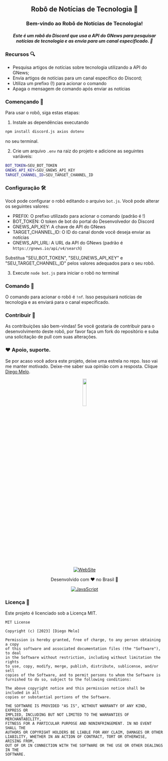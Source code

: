## <p align="center">Robô de Notícias de Tecnologia 🤖</p>

### <div align="center">Bem-vindo ao Robô de Notícias de Tecnologia!</div>
##### <div align="center">Este é um robô do Discord que usa a API do GNews para pesquisar notícias de tecnologia e as envia para um canal especificado. 📰</div>


### Recursos 🔍
- Pesquisa artigos de notícias sobre tecnologia utilizando a API do GNews;
- Envia artigos de notícias para um canal específico do Discord;
- Utiliza um prefixo (!) para acionar o comando
- Apaga o mensagem de comando após enviar as notícias

### Començando 🚀
Para usar o robô, siga estas etapas:

1. Instale as dependências executando
```bash
npm install discord.js axios dotenv
```
no seu terminal.

2. Crie um arquivo `.env` na raiz do projeto e adicione as seguintes variáveis:
```bash
BOT_TOKEN=SEU_BOT_TOKEN
GNEWS_API_KEY=SEU_GNEWS_API_KEY
TARGET_CHANNEL_ID=SEU_TARGET_CHANNEL_ID
```

### Configuração 🛠️
Você pode configurar o robô editando o arquivo `bot.js`. Você pode alterar os seguintes valores:
- PREFIX: O prefixo utilizado para acionar o comando (padrão é !)
- BOT_TOKEN: O token de bot do portal do Desenvolvedor do Discord
- GNEWS_API_KEY: A chave de API do GNews
- TARGET_CHANNEL_ID: O ID do canal donde você deseja enviar as notícias
- GNEWS_API_URL: A URL da API do GNews (padrão é `https://gnews.io/api/v4/search`)

Substitua "SEU_BOT_TOKEN", "SEU_GNEWS_API_KEY" e "SEU_TARGET_CHANNEL_ID" pelos valores adequados para o seu robô.

3. Execute `node bot.js` para iniciar o robô no terminal
### Comando 💬
O comando para acionar o robô é `!nf`. Isso pesquisará notícias de tecnologia e as enviará para o canal especificado.

### Contribuir 🎉
As contribuições são bem-vindas! Se você gostaria de contribuir para o desenvolvimento deste robô, por favor faça um fork do repositório e suba una solicitação de pull com suas alterações.

### ❤️ Apoio, suporte.

Se por acaso você adora este projeto, deixe uma estrela no repo. Isso vai me manter motivado. Deixe-me saber sua opinião com a resposta. Clique [Diego Melo](https://tifodao.com/#contact).

<div align="center">
<a href="https://links.tifodao.com">
 <img src="https://github-production-user-asset-6210df.s3.amazonaws.com/66981750/262346028-b6bf186e-5554-4736-a192-956402c5b0db.jpg" width="15%" height="15%">
</a>
<br/>

[![WebSite](https://img.shields.io/badge/website-000000?style=for-the-badge&logo=About.me&logoColor=white)](https://links.tifodao.com)
</div>

<div align="center">
Desenvolvido com ❤️ no Brasil 🌟 <br/>

[![JavaScript](https://img.shields.io/badge/JavaScript-F7DF1E?style=for-the-badge&logo=javascript&logoColor=black)](https://www.javascript.com/)
</div>

### Licença 📝
Este projeto é licenciado sob a Licença MIT.

```
MIT License

Copyright (c) [2023] [Diego Melo]

Permission is hereby granted, free of charge, to any person obtaining a copy
of this software and associated documentation files (the "Software"), to deal
in the Software without restriction, including without limitation the rights
to use, copy, modify, merge, publish, distribute, sublicense, and/or sell
copies of the Software, and to permit persons to whom the Software is
furnished to do so, subject to the following conditions:

The above copyright notice and this permission notice shall be included in all
copies or substantial portions of the Software.

THE SOFTWARE IS PROVIDED "AS IS", WITHOUT WARRANTY OF ANY KIND, EXPRESS OR
IMPLIED, INCLUDING BUT NOT LIMITED TO THE WARRANTIES OF MERCHANTABILITY,
FITNESS FOR A PARTICULAR PURPOSE AND NONINFRINGEMENT. IN NO EVENT SHALL THE
AUTHORS OR COPYRIGHT HOLDERS BE LIABLE FOR ANY CLAIM, DAMAGES OR OTHER
LIABILITY, WHETHER IN AN ACTION OF CONTRACT, TORT OR OTHERWISE, ARISING FROM,
OUT OF OR IN CONNECTION WITH THE SOFTWARE OR THE USE OR OTHER DEALINGS IN THE
SOFTWARE.
```
